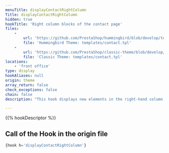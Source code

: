 ```yaml
---
menuTitle: displayContactRightColumn
Title: displayContactRightColumn
hidden: true
hookTitle: 'Right column blocks of the contact page'
files:
    -
        url: 'https://github.com/PrestaShop/hummingbird/blob/develop/templates/contact.tpl'
        file: 'Hummingbird Theme: templates/contact.tpl'
    -
        url: 'https://github.com/PrestaShop/classic-theme/blob/develop/templates/contact.tpl'
        file: 'Classic Theme: templates/contact.tpl'
locations:
    - 'front office'
type: display
hookAliases: null
origin: theme
array_return: false
check_exceptions: false
chain: false
description: "This hook displays new elements in the right-hand column of the contact page.\nThis replaces widget `ps_contactinfo` on hook `displayRightColumn`."

---
```


{{% hookDescriptor %}}

## Call of the Hook in the origin file

```php
{hook h='displayContactRightColumn'}
```
